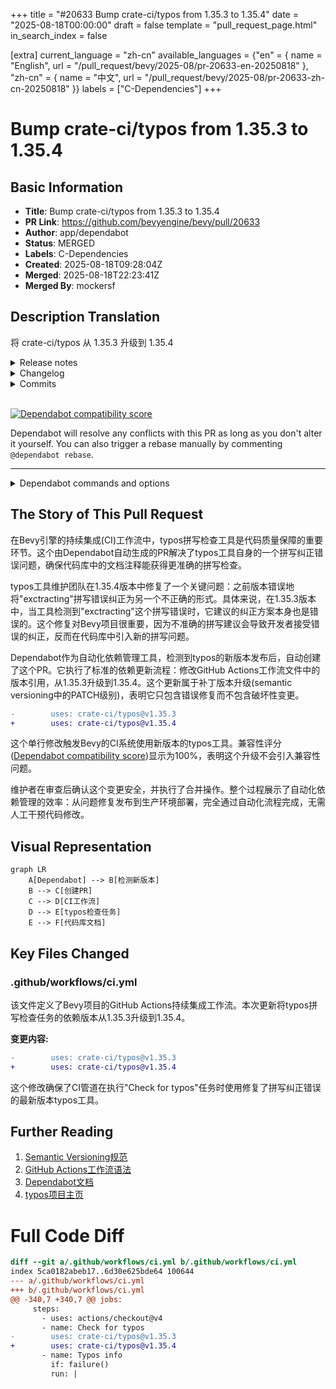 +++
title = "#20633 Bump crate-ci/typos from 1.35.3 to 1.35.4"
date = "2025-08-18T00:00:00"
draft = false
template = "pull_request_page.html"
in_search_index = false

[extra]
current_language = "zh-cn"
available_languages = {"en" = { name = "English", url = "/pull_request/bevy/2025-08/pr-20633-en-20250818" }, "zh-cn" = { name = "中文", url = "/pull_request/bevy/2025-08/pr-20633-zh-cn-20250818" }}
labels = ["C-Dependencies"]
+++

# Bump crate-ci/typos from 1.35.3 to 1.35.4

## Basic Information
- **Title**: Bump crate-ci/typos from 1.35.3 to 1.35.4
- **PR Link**: https://github.com/bevyengine/bevy/pull/20633
- **Author**: app/dependabot
- **Status**: MERGED
- **Labels**: C-Dependencies
- **Created**: 2025-08-18T09:28:04Z
- **Merged**: 2025-08-18T22:23:41Z
- **Merged By**: mockersf

## Description Translation
将 crate-ci/typos 从 1.35.3 升级到 1.35.4
<details>
<summary>Release notes</summary>
<p><em>Sourced from <a href="https://github.com/crate-ci/typos/releases">crate-ci/typos's releases</a>.</em></p>
<blockquote>
<h2>v1.35.4</h2>
<h2>[1.35.4] - 2025-08-12</h2>
<h3>Fixes</h3>
<ul>
<li>Fix typo in correction to <code>exctracting</code></li>
</ul>
</blockquote>
</details>
<details>
<summary>Changelog</summary>
<p><em>Sourced from <a href="https://github.com/crate-ci/typos/blob/master/CHANGELOG.md">crate-ci/typos's changelog</a>.</em></p>
<blockquote>
<h2>[1.35.4] - 2025-08-12</h2>
<h3>Fixes</h3>
<ul>
<li>Fix typo in correction to <code>exctracting</code></li>
</ul>
</blockquote>
</details>
<details>
<summary>Commits</summary>
<ul>
<li><a href="https://github.com/crate-ci/typos/commit/a67079b4ae32e18c3f53d75368c52ce53b5fb56b"><code>a67079b</code></a> chore: Release</li>
<li><a href="https://github.com/crate-ci/typos/commit/83518a5ce26af538e4fca730663d7545dd957049"><code>83518a5</code></a> docs: Update changelog</li>
<li><a href="https://github.com/crate-ci/typos/commit/1f86d7c688049bd91c2cb7503181b3aa3ed5cad4"><code>1f86d7c</code></a> chore: Release</li>
<li><a href="https://github.com/crate-ci/typos/commit/5191d1f297887a5fe3fc753a33a6b43717309d81"><code>5191d1f</code></a> Merge pull request <a href="https://redirect.github.com/crate-ci/typos/issues/1355">#1355</a> from epage/exctracting</li>
<li><a href="https://github.com/crate-ci/typos/commit/bb6d8c3931203f8e8e26abb40e019d1eedf4e81e"><code>bb6d8c3</code></a> fix(dict): Don't correct to exctracting</li>
<li>See full diff in <a href="https://github.com/crate-ci/typos/compare/v1.35.3...v1.35.4">compare view</a></li>
</ul>
</details>
<br />


[![Dependabot compatibility score](https://dependabot-badges.githubapp.com/badges/compatibility_score?dependency-name=crate-ci/typos&package-manager=github_actions&previous-version=1.35.3&new-version=1.35.4)](https://docs.github.com/en/github/managing-security-vulnerabilities/about-dependabot-security-updates#about-compatibility-scores)

Dependabot will resolve any conflicts with this PR as long as you don't alter it yourself. You can also trigger a rebase manually by commenting `@dependabot rebase`.

[//]: # (dependabot-automerge-start)
[//]: # (dependabot-automerge-end)

---

<details>
<summary>Dependabot commands and options</summary>
<br />

You can trigger Dependabot actions by commenting on this PR:
- `@dependabot rebase` will rebase this PR
- `@dependabot recreate` will recreate this PR, overwriting any edits that have been made to it
- `@dependabot merge` will merge this PR after your CI passes on it
- `@dependabot squash and merge` will squash and merge this PR after your CI passes on it
- `@dependabot cancel merge` will cancel a previously requested merge and block automerging
- `@dependabot reopen` will reopen this PR if it is closed
- `@dependabot close` will close this PR and stop Dependabot recreating it. You can achieve the same result by closing it manually
- `@dependabot show <dependency name> ignore conditions` will show all of the ignore conditions of the specified dependency
- `@dependabot ignore this major version` will close this PR and stop Dependabot creating any more for this major version (unless you reopen the PR or upgrade to it yourself)
- `@dependabot ignore this minor version` will close this PR and stop Dependabot creating any more for this minor version (unless you reopen the PR or upgrade to it yourself)
- `@dependabot ignore this dependency` will close this PR and stop Dependabot creating any more for this dependency (unless you reopen the PR or upgrade to it yourself)


</details>

## The Story of This Pull Request

在Bevy引擎的持续集成(CI)工作流中，typos拼写检查工具是代码质量保障的重要环节。这个由Dependabot自动生成的PR解决了typos工具自身的一个拼写纠正错误问题，确保代码库中的文档注释能获得更准确的拼写检查。

typos工具维护团队在1.35.4版本中修复了一个关键问题：之前版本错误地将"exctracting"拼写错误纠正为另一个不正确的形式。具体来说，在1.35.3版本中，当工具检测到"exctracting"这个拼写错误时，它建议的纠正方案本身也是错误的。这个修复对Bevy项目很重要，因为不准确的拼写建议会导致开发者接受错误的纠正，反而在代码库中引入新的拼写问题。

Dependabot作为自动化依赖管理工具，检测到typos的新版本发布后，自动创建了这个PR。它执行了标准的依赖更新流程：修改GitHub Actions工作流文件中的版本引用，从1.35.3升级到1.35.4。这个更新属于补丁版本升级(semantic versioning中的PATCH级别)，表明它只包含错误修复而不包含破坏性变更。

```diff
-        uses: crate-ci/typos@v1.35.3
+        uses: crate-ci/typos@v1.35.4
```

这个单行修改触发Bevy的CI系统使用新版本的typos工具。兼容性评分([Dependabot compatibility score](https://dependabot-badges.githubapp.com/badges/compatibility_score?dependency-name=crate-ci/typos&package-manager=github_actions&previous-version=1.35.3&new-version=1.35.4))显示为100%，表明这个升级不会引入兼容性问题。

维护者在审查后确认这个变更安全，并执行了合并操作。整个过程展示了自动化依赖管理的效率：从问题修复发布到生产环境部署，完全通过自动化流程完成，无需人工干预代码修改。

## Visual Representation

```mermaid
graph LR
    A[Dependabot] --> B[检测新版本]
    B --> C[创建PR]
    C --> D[CI工作流]
    D --> E[typos检查任务]
    E --> F[代码库文档]
```

## Key Files Changed

### .github/workflows/ci.yml
该文件定义了Bevy项目的GitHub Actions持续集成工作流。本次更新将typos拼写检查任务的依赖版本从1.35.3升级到1.35.4。

**变更内容:**
```diff
-        uses: crate-ci/typos@v1.35.3
+        uses: crate-ci/typos@v1.35.4
```

这个修改确保了CI管道在执行"Check for typos"任务时使用修复了拼写纠正错误的最新版本typos工具。

## Further Reading
1. [Semantic Versioning规范](https://semver.org/)
2. [GitHub Actions工作流语法](https://docs.github.com/en/actions/using-workflows/workflow-syntax-for-github-actions)
3. [Dependabot文档](https://docs.github.com/en/code-security/dependabot)
4. [typos项目主页](https://github.com/crate-ci/typos)

# Full Code Diff
```diff
diff --git a/.github/workflows/ci.yml b/.github/workflows/ci.yml
index 5ca0182abeb17..6d30e625bde64 100644
--- a/.github/workflows/ci.yml
+++ b/.github/workflows/ci.yml
@@ -340,7 +340,7 @@ jobs:
     steps:
       - uses: actions/checkout@v4
       - name: Check for typos
-        uses: crate-ci/typos@v1.35.3
+        uses: crate-ci/typos@v1.35.4
       - name: Typos info
         if: failure()
         run: |
```